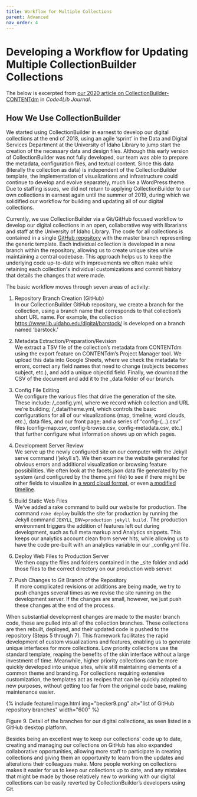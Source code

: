 ```yaml
---
title: Workflow for Multiple Collections 
parent: Advanced
nav_order: 4
---
```


# Developing a Workflow for Updating Multiple CollectionBuilder Collections

The below is excerpted from [our 2020 article on CollectionBuilder-CONTENTdm](https://journal.code4lib.org/articles/15326) in *Code4Lib Journal*. 

## How We Use CollectionBuilder

We started using CollectionBuilder in earnest to develop our digital collections at the end of 2018, using an agile ‘sprint’ in the Data and Digital Services Department at the University of Idaho Library to jump start the creation of the necessary data and design files.
Although this early version of CollectionBuilder was not fully developed, our team was able to prepare the metadata, configuration files, and textual content.
Since this data (literally the collection as data) is independent of the CollectionBuilder template, the implementation of visualizations and infrastructure could continue to develop and evolve separately, much like a WordPress theme.
Due to staffing issues, we did not return to applying CollectionBuilder to our own collections in earnest again until the summer of 2019, during which we solidified our workflow for building and updating all of our digital collections.

Currently, we use CollectionBuilder via a Git/GitHub focused workflow to develop our digital collections in an open, collaborative way with librarians and staff at the University of Idaho Library.
The code for all collections is contained in a single [GitHub repository](https://github.com/uidaholib/collectionbuilder-cdm-template) with the master branch representing the generic template.
Each individual collection is developed in a new branch within the repository, allowing us to create unique sites while maintaining a central codebase.
This approach helps us to keep the underlying code up-to-date with improvements we often make while retaining each collection's individual customizations and commit history that details the changes that were made.

The basic workflow moves through seven areas of activity:

1. Repository Branch Creation (GitHub)  
In our CollectionBuilder GitHub repository, we create a branch for the collection, using a branch name that corresponds to that collection’s short URL name. For example, the collection <https://www.lib.uidaho.edu/digital/barstock/> is developed on a branch named ‘barstock.’

2. Metadata Extraction/Preparation/Revision  
We extract a TSV file of the collection’s metadata from CONTENTdm using the export feature on CONTENTdm’s Project Manager tool. We upload this data into Google Sheets, where we check the metadata for errors, correct any field names that need to change (subjects becomes subject, etc.), and add a unique objectid field. Finally, we download the CSV of the document and add it to the _data folder of our branch.

3. Config File Editing  
We configure the various files that drive the generation of the site. These include: /_config.yml, where we record which collection and URL we’re building; /_data/theme.yml, which controls the basic configurations for all of our visualizations (map, timeline, word clouds, etc.), data files, and our front page; and a series of “config-(...).csv” files (config-map.csv, config-browse.csv, config-metadata.csv, etc.) that further configure what information shows up on which pages.

4. Development Server Review  
We serve up the newly configured site on our computer with the Jekyll serve command (‘jekyll s’). We then examine the website generated for obvious errors and additional visualization or browsing feature possibilities. We often look at the facets.json data file generated by the system (and configured by the theme.yml file) to see if there might be other fields to visualize in [a word cloud format](https://www.lib.uidaho.edu/digital/archivalidaho/photographers.html), or even [a modified timeline](https://www.lib.uidaho.edu/digital/watkins/depth.html).

5. Build Static Web Files  
We’ve added a rake command to build our website for production. The command `rake deploy` builds the site for production by running the Jekyll command `JEKYLL_ENV=production jekyll build.` The production environment triggers the addition of features left out during development, such as full meta markup and Analytics snippets. This keeps our analytics account clean from server hits, while allowing us to have the code pre-built with an analytics variable in our _config.yml file.

6. Deploy Web Files to Production Server  
We then copy the files and folders contained in the _site folder and add those files to the correct directory on our production web server.

7. Push Changes to Git Branch of the Repository  
If more complicated revisions or additions are being made, we try to push changes several times as we revise the site running on the development server. If the changes are small, however, we just push these changes at the end of the process.

When substantial development changes are made to the master branch code, these are pulled into all of the collection branches.
These collections are then rebuilt, deployed, and their updated code is pushed to the repository (Steps 5 through 7).
This framework facilitates the rapid development of custom visualizations and features, enabling us to generate unique interfaces for more collections.
Low priority collections use the standard template, reaping the benefits of the skin interface without a large investment of time.
Meanwhile, higher priority collections can be more quickly developed into unique sites, while still maintaining elements of a common theme and branding.
For collections requiring extensive customization, the templates act as recipes that can be quickly adapted to new purposes, without getting too far from the original code base, making maintenance easier.

{% include feature/image.html img="becker9.png" alt="list of GitHub repository branches" width="600" %}

Figure 9. Detail of the branches for our digital collections, as seen listed in a GitHub desktop platform.

Besides being an excellent way to keep our collections’ code up to date, creating and managing our collections on GitHub has also expanded collaborative opportunities, allowing more staff to participate in creating collections and giving them an opportunity to learn from the updates and alterations their colleagues make.
More people working on collections makes it easier for us to keep our collections up to date, and any mistakes that might be made by those relatively new to working with our digital collections can be easily reverted by CollectionBuilder’s developers using Git.
